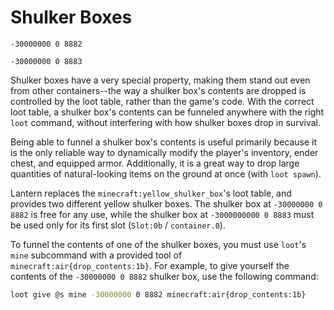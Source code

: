 # Shulker Boxes

```text
-30000000 0 8882
```

```text
-30000000 0 8883
```

Shulker boxes have a very special property, making them stand out even from
other containers--the way a shulker box's contents are dropped is controlled by
the loot table, rather than the game's code. With the correct loot table, a
shulker box's contents can be funneled anywhere with the right `loot` command,
without interfering with how shulker boxes drop in survival.

Being able to funnel a shulker box's contents is useful primarily because it is
the only reliable way to dynamically modify the player's inventory, ender chest,
and equipped armor. Additionally, it is a great way to drop large quantities of
natural-looking items on the ground at once (with `loot spawn`).

Lantern replaces the `minecraft:yellow_shulker_box`'s loot table, and provides
two different yellow shulker boxes. The shulker box at `-30000000 0 8882` is
free for any use, while the shulker box at `-3000000000 0 8883` must be used
only for its first slot (`Slot:0b` / `container.0`).

To funnel the contents of one of the shulker boxes, you must use `loot`'s `mine`
subcommand with a provided tool of `minecraft:air{drop_contents:1b}`. For
example, to give yourself the contents of the `-30000000 0 8882` shulker box,
use the following command:

```bash
loot give @s mine -30000000 0 8882 minecraft:air{drop_contents:1b}
```
